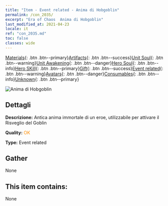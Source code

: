 ```yaml
---
title: "Item - Event related - Anima di Hobgoblin"
permalink: /con_2035/
excerpt: "Era of Chaos  Anima di Hobgoblin"
last_modified_at: 2021-04-23
locale: it
ref: "con_2035.md"
toc: false
classes: wide
---
```

 [Materials](/ItemsIT/){: .btn .btn--primary}[Artifacts](/ItemsIT/Artifacts/){: .btn .btn--success}[Unit Soul](/ItemsIT/UnitSoul/){: .btn .btn--warning}[Unit Awakening](/ItemsIT/UnitAwakening/){: .btn .btn--danger}[Hero Soul](/ItemsIT/HeroSoul/){: .btn .btn--info}[Hero SKill](/ItemsIT/HeroSkill/){: .btn .btn--primary}[Gift](/ItemsIT/Gift/){: .btn .btn--success}[Event related](/ItemsIT/Events/){: .btn .btn--warning}[Avatars](/ItemsIT/Avatars/){: .btn .btn--danger}[Consumables](/ItemsIT/Consumables/){: .btn .btn--info}[Unknown](/ItemsIT/Unknown/){: .btn .btn--primary}

 ![Anima di Hobgoblin](/images/t/juexing_401.png)

## Dettagli
 **Descrizione:** Antica anima immortale di un eroe, utilizzabile per attivare il Risveglio del Goblin

 **Quality:** <span style="color: #FF8C00">OK</span>

 **Type:** Event related

## Gather

  None

## This item contains:

  None

